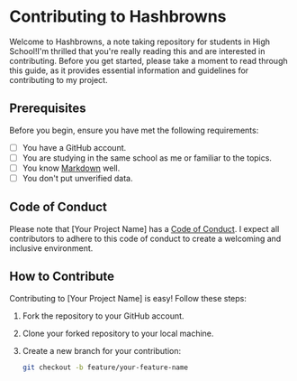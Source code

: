 # Contributing to Hashbrowns

Welcome to Hashbrowns, a note taking repository for students in High School!I'm thrilled that you're really reading this and are interested in contributing. Before you get started, please take a moment to read through this guide, as it provides essential information and guidelines for contributing to my project.

## Prerequisites

Before you begin, ensure you have met the following requirements:
- [ ] You have a GitHub account.
- [ ] You are studying in the same school as me or familiar to the topics. 
- [ ] You know [Markdown](https://github.com/SidonTheTroll/markdown-cheatsheet) well.
- [ ] You don't put unverified data. 

## Code of Conduct

Please note that [Your Project Name] has a [Code of Conduct](./CODE_OF_CONDUCT.md). I expect all contributors to adhere to this code of conduct to create a welcoming and inclusive environment.

## How to Contribute

Contributing to [Your Project Name] is easy! Follow these steps:

1. Fork the repository to your GitHub account.
2. Clone your forked repository to your local machine.
3. Create a new branch for your contribution:

   ```bash
   git checkout -b feature/your-feature-name

